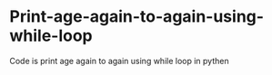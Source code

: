 # Print-age-again-to-again-using-while-loop
Code is print age again to again using while loop in pythen
